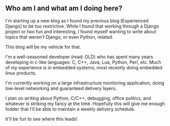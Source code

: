 Who am I and what am I doing here?
----------------------

I'm starting up a new blog as I found my previous blog [Experienced Django] to
be too restrictive.  While I found that working through a Django project or two
fun and interesting, I found myself wanting to write about topics that weren't
Django, or even Python, related.

This blog will be my vehicle for that.

I'm a well-seasoned developer (read: OLD) who has spent many years developing in
c-like languages: C, C++, Java, Lua, Python, Perl, etc. Much of my experience is
in embedded systems, most recently doing embedded linux products.

I'm currently working on a large infrastructure monitoring application, doing
low-level networking and guaranteed delivery layers.

I plan on writing about Python, C/C++, debugging, office politics, and whatever
is striking my fancy at the time.  Hopefully this will give me enough fodder
that I'll be able to maintain a weekly delivery schedule.

It'll be fun to see where this leads!

